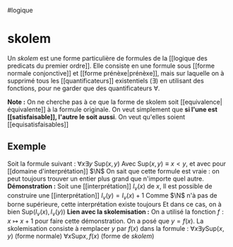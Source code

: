 #logique 
# skolem
Un _skolem_ est une forme particulière de formules de la [[logique des predicats du premier ordre]].
Elle consiste en une formule sous [[forme normale conjonctive]] et [[forme prénèxe|prénèxe]], mais sur laquelle on à supprimé tous les [[quantificateurs]] existentiels ($\exists$) en utilisant des fonctions, pour ne garder que des quantificateurs $\forall$.

**Note :** On ne cherche pas à ce que la forme de skolem soit [[equivalence|équivalente]] à la formule originale. On veut simplement que **si l'une est [[satisfaisable]], l'autre le soit aussi**. On veut qu'elles soient [[equisatisfaisables]]

## Exemple
Soit la formule suivant : $\forall x \exists y \text{ Sup}(x, y)$
Avec $\text{Sup}(x, y) \equiv x < y$, et avec pour [[domaine d'interprétation]] $\N$
On sait que cette formule est vraie : on peut toujours trouver un entier plus grand que n'importe quel autre.
**Démonstration :**
Soit une [[interprétation]] $I_v(x)$ de $x$,
Il est possible de construire une [[interprétation]] $I_v(y) = I_v(x) + 1$
Comme $\N$ n'à pas de borne supérieure, cette interprétation existe toujours
Et dans ce cas, on à bien $\text{Sup}(I_v(x), I_v(y))$
**Lien avec la skolemisation :**
On a utilisé la fonction $f: x \mapsto x + 1$ pour faire cette démonstration.
On a posé que $y = f(x)$.
La skolemisation consiste à remplacer $y$ par $f(x)$ dans la formule :
$\forall x \exists y \text{Sup}(x, y)$ (forme normale)
$\forall x \text{Sup}{x, f(x)}$ (forme de _skolem_)

